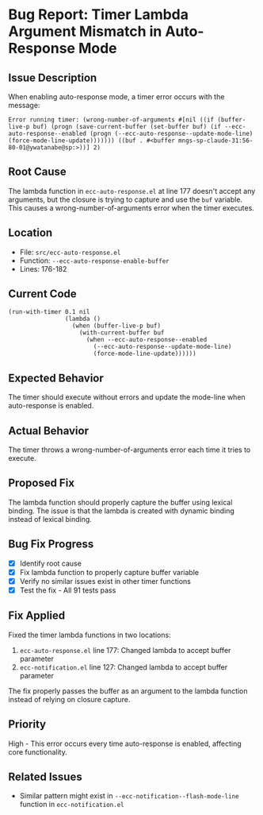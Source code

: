 # Bug Report: Timer Lambda Argument Mismatch in Auto-Response Mode

## Issue Description
When enabling auto-response mode, a timer error occurs with the message:
```
Error running timer: (wrong-number-of-arguments #[nil ((if (buffer-live-p buf) (progn (save-current-buffer (set-buffer buf) (if --ecc-auto-response--enabled (progn (--ecc-auto-response--update-mode-line) (force-mode-line-update))))))) ((buf . #<buffer mngs-sp-claude-31:56-80-01@ywatanabe@sp:>))] 2)
```

## Root Cause
The lambda function in `ecc-auto-response.el` at line 177 doesn't accept any arguments, but the closure is trying to capture and use the `buf` variable. This causes a wrong-number-of-arguments error when the timer executes.

## Location
- File: `src/ecc-auto-response.el`
- Function: `--ecc-auto-response-enable-buffer`
- Lines: 176-182

## Current Code
```elisp
(run-with-timer 0.1 nil
                (lambda ()
                  (when (buffer-live-p buf)
                    (with-current-buffer buf
                      (when --ecc-auto-response--enabled
                        (--ecc-auto-response--update-mode-line)
                        (force-mode-line-update))))))
```

## Expected Behavior
The timer should execute without errors and update the mode-line when auto-response is enabled.

## Actual Behavior
The timer throws a wrong-number-of-arguments error each time it tries to execute.

## Proposed Fix
The lambda function should properly capture the buffer using lexical binding. The issue is that the lambda is created with dynamic binding instead of lexical binding.

## Bug Fix Progress
- [x] Identify root cause
- [x] Fix lambda function to properly capture buffer variable
- [x] Verify no similar issues exist in other timer functions
- [x] Test the fix - All 91 tests pass

## Fix Applied
Fixed the timer lambda functions in two locations:
1. `ecc-auto-response.el` line 177: Changed lambda to accept buffer parameter
2. `ecc-notification.el` line 127: Changed lambda to accept buffer parameter

The fix properly passes the buffer as an argument to the lambda function instead of relying on closure capture.

## Priority
High - This error occurs every time auto-response is enabled, affecting core functionality.

## Related Issues
- Similar pattern might exist in `--ecc-notification--flash-mode-line` function in `ecc-notification.el`